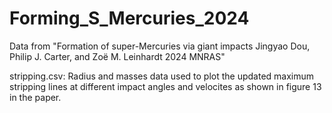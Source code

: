 # Forming_S_Mercuries_2024
Data from "Formation of super-Mercuries via giant impacts Jingyao Dou, Philip J. Carter, and Zoë M. Leinhardt 2024 MNRAS"

stripping.csv: Radius and masses data used to plot the updated maximum stripping lines at different impact angles and velocites as shown in figure 13 in the paper.
